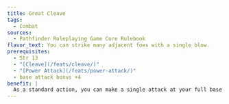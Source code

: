 ```yaml
---
title: Great Cleave
tags:
  - Combat
sources:
  - Pathfinder Roleplaying Game Core Rulebook
flavor_text: You can strike many adjacent foes with a single blow.
prerequisites:
  - Str 13
  - "[Cleave](/feats/cleave/)"
  - "[Power Attack](/feats/power-attack/)"
  - base attack bonus +4
benefit: |
  As a standard action, you can make a single attack at your full base attack bonus against a foe within reach. If you hit, you deal damage normally and can make an additional attack (using your full base attack bonus) against a foe that is adjacent to the previous foe and also within reach. If you hit, you can continue to make attacks against foes adjacent to the previous foe, so long as they are within your reach. You cannot attack an individual foe more than once during this attack action. When you use this feat, you take a --2 penalty to your Armor Class until your next turn.
---
```


